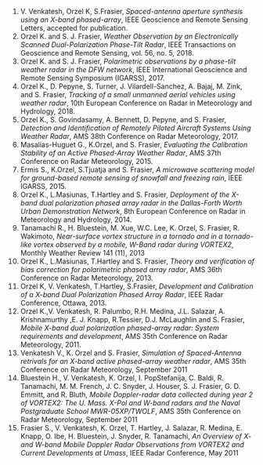 1. V. Venkatesh, Orzel K, S.Frasier, _Spaced-antenna aperture synthesis using an X-band phased-array_, IEEE Geoscience and Remote Sensing Letters, accepted for publication. 
2. Orzel K. and S. J. Frasier, _Weather Observation by an Electronically Scanned Dual-Polarization Phase-Tilt Radar_, IEEE Transactions on Geoscience and Remote Sensing, vol. 56, no. 5, 2018.
3. Orzel K. and S. J. Frasier, _Polarimetric observations by a phase-tilt weather radar in the DFW network_, IEEE International Geoscience and Remote Sensing Symposium (IGARSS), 2017.
4. Orzel K., D. Pepyne, S. Turner, J. Vilardell-Sanchez, A. Bajaj, M. Zink, and S. Frasier, _Tracking of a small unmanned aerial vehicles using weather radar_, 10th European Conference on Radar in Meteorology and Hydrology, 2018.
5. Orzel K., S. Govindasamy, A. Bennett, D. Pepyne, and S. Frasier, _Detection and Identification of Remotely Piloted Aircraft Systems Using Weather Radar_, AMS 38th Conference on Radar Meteorology, 2017.
6. Masalias-Huguet G., K.Orzel, and S. Frasier, _Evaluating the Calibration Stability of an Active Phased-Array Weather Radar_, AMS 37th Conference on Radar Meteorology, 2015.
7. Ermis S., K.Orzel, S.Tjuatja and S. Frasier, _A microwave scattering model for ground-based remote sensing of snowfall and freezing rain_, IEEE IGARSS, 2015.
8. Orzel K., L.Masiunas, T.Hartley and S. Frasier, _Deployment of the X-band dual polarization phased array radar in the Dallas-Forth Worth Urban Demonstration Network_, 8th European Conference on Radar in Meteorology and Hydrology, 2014.
9. Tanamachi R., H. Bluestein, M. Xue, W.C. Lee, K. Orzel, S. Frasier, R. Wakimoto, _Near-surface vortex structure in a tornado and in a tornado-like vortex observed by a mobile, W-Band radar during VORTEX2_, Monthly Weather Review 141 (11), 2013
10. Orzel K., L.Masiunas, T.Hartley and S. Frasier, _Theory and verification of bias correction for polarimetric phased array radar_, AMS 36th Conference on Radar Meteorology, 2013.
11. Orzel K, V. Venkatesh, T.Hartley, S.Frasier, _Development and Calibration of a X-band Dual Polarization Phased Array Radar_, IEEE Radar Conference, Ottawa, 2013.
12. Orzel K.,V. Venkatesh, R. Palumbo, R.H. Medina, J.L. Salazar, A. Krishnamurthy ,E. J. Knapp, R.Tessier, D.J. McLaughlin and S. Frasier, _Mobile X-band dual polarization phased-array radar: System requirements and development_, AMS 35th Conference on Radar Meteorology, 2011.
13. Venkatesh V., K. Orzel and S. Frasier, _Simulation of Spaced-Antenna retrivals for an X-band active phased-array weather radar_, AMS 35th Conference on Radar Meteorology, September 2011
14. Bluestein H., V. Venkatesh, K. Orzel, I. PopStefanija, C. Baldi, R. Tanamachi, M. M. French, J. C. Snyder, J. Houser, S. J. Frasier, G. D. Emmitt, and R. Bluth, _Mobile Doppler-radar data collected during year 2 of VORTEX2: The U. Mass. X-Pol and W-band radars and the Naval Postgraduate School MWR-05XP/TWOLF_, AMS 35th Conference on Radar Meteorology, September 2011
15. Frasier S., V. Venkatesh, K. Orzel, T. Hartley, J. Salazar, R. Medina, E. Knapp, O. Ibe, H. Bluestein, J. Snyder, R. Tanamachi, _An Overview of X- and W-band Mobile Doppler Radar Observations from VORTEX2 and Current Developments at Umass_, IEEE Radar Conference, May 2011
